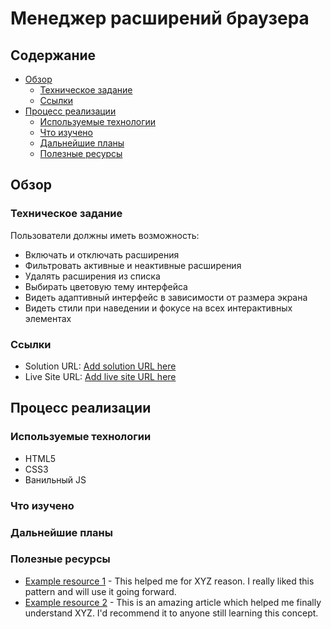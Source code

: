 # Менеджер расширений браузера

## Содержание
- [Обзор](#обзор)
  - [Техническое задание](#техническое-задание)
  - [Ссылки](#ссылки)
- [Процесс реализации](#процесс-реализации)
  - [Используемые технологии](#используемые-технологии)
  - [Что изучено](#что-изучено)
  - [Дальнейшие планы](#дальнейшие-планы)
  - [Полезные ресурсы](#полезные-ресурсы)



## Обзор

### Техническое задание

Пользователи должны иметь возможность:

- Включать и отключать расширения
- Фильтровать активные и неактивные расширения
- Удалять расширения из списка
- Выбирать цветовую тему интерфейса
- Видеть адаптивный интерфейс в зависимости от размера экрана
- Видеть стили при наведении и фокусе на всех интерактивных элементах




### Ссылки

- Solution URL: [Add solution URL here](https://your-solution-url.com)
- Live Site URL: [Add live site URL here](https://your-live-site-url.com)

## Процесс реализации

### Используемые технологии

-  HTML5 
- CSS3
- Ванильный JS



### Что изучено


### Дальнейшие планы


### Полезные ресурсы

- [Example resource 1](https://www.example.com) - This helped me for XYZ reason. I really liked this pattern and will use it going forward.
- [Example resource 2](https://www.example.com) - This is an amazing article which helped me finally understand XYZ. I'd recommend it to anyone still learning this concept.



